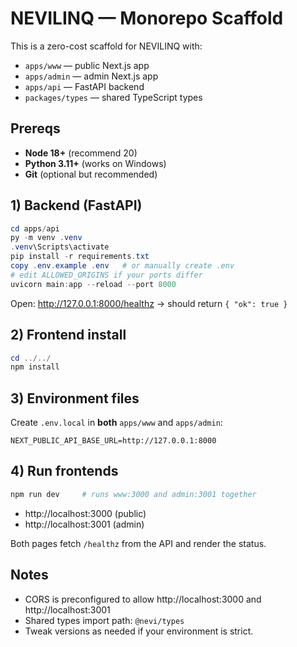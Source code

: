 # NEVILINQ — Monorepo Scaffold

This is a zero-cost scaffold for NEVILINQ with:
- `apps/www` — public Next.js app
- `apps/admin` — admin Next.js app
- `apps/api` — FastAPI backend
- `packages/types` — shared TypeScript types

## Prereqs
- **Node 18+** (recommend 20)
- **Python 3.11+** (works on Windows)
- **Git** (optional but recommended)

## 1) Backend (FastAPI)
```powershell
cd apps/api
py -m venv .venv
.venv\Scripts\activate
pip install -r requirements.txt
copy .env.example .env   # or manually create .env
# edit ALLOWED_ORIGINS if your ports differ
uvicorn main:app --reload --port 8000
```
Open: http://127.0.0.1:8000/healthz → should return `{ "ok": true }`

## 2) Frontend install
```powershell
cd ../../
npm install
```

## 3) Environment files
Create `.env.local` in **both** `apps/www` and `apps/admin`:
```
NEXT_PUBLIC_API_BASE_URL=http://127.0.0.1:8000
```

## 4) Run frontends
```powershell
npm run dev     # runs www:3000 and admin:3001 together
```
- http://localhost:3000 (public)
- http://localhost:3001 (admin)

Both pages fetch `/healthz` from the API and render the status.

## Notes
- CORS is preconfigured to allow http://localhost:3000 and http://localhost:3001
- Shared types import path: `@nevi/types`
- Tweak versions as needed if your environment is strict.
